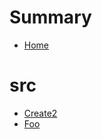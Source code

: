 # Summary
- [Home](README.md)
# src
  - [Create2](src/Create2.sol/contract.Create2.md)
  - [Foo](src/Foo.sol/contract.Foo.md)
